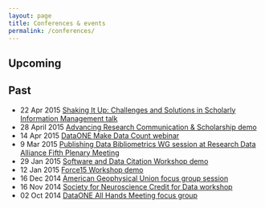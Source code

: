 ```yaml
---
layout: page
title: Conferences & events
permalink: /conferences/
---
```

## Upcoming


## Past
- 22 Apr 2015 [Shaking It Up: Challenges and Solutions in Scholarly Information Management talk](http://www.digital-science.com/events/challenges-and-solutions-in-scholarly-information-management/)
- 28 April 2015 [Advancing Research Communication & Scholarship demo](http://advancingresearchcommunicat2015.sched.org/event/1b20f3c392f32055233469805a962e43)
- 14 Apr 2015 [DataONE Make Data Count webinar](https://www.dataone.org/webinars/make-data-count-measuring-data-use-and-reach)
- 9 Mar 2015 [Publishing Data Bibliometrics WG session at Research Data Alliance Fifth Plenary Meeting](https://rd-alliance.org/wg-rdawds-publishing-data-bibliometrics-p5-meeting-session.html)
- 29 Jan 2015 [Software and Data Citation Workshop demo](http://softwaredatacitation.org/)
- 12 Jan 2015 [Force15 Workshop demo](http://force2015.org/)
- 16 Dec 2014 [American Geophysical Union focus group session](http://blogs.plos.org/tech/make-data-rain/)
- 16 Nov 2014 [Society for Neuroscience Credit for Data workshop](http://blogs.plos.org/blog/2014/11/11/join-plos-sfn14-stay-home-follow-plos-neuro-community-live-blog/)
- 02 Oct 2014 [DataONE All Hands Meeting focus group](http://.github.io/d1-focus/)




